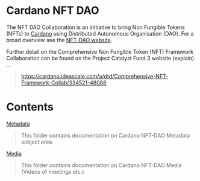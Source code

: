 
# Cardano NFT DAO

The NFT DAO Collaboration is an initiative to bring Non Fungible Tokens (NFTs) to [Cardano](https://cardano.org/) using Distributed Autonomous Organisation (DAO). For a broad overview see the [NFT-DAO website](https://nft-dao.org/).


Further detail on the Comprehensive Non Fungible Token (NFT) Framework Collaboration can be found on the Project Catalyst Fund 3 website (explain) ...

> https://cardano.ideascale.com/a/dtd/Comprehensive-NFT-Framework-Collab/334521-48088

# Contents

[Metadata](/tree/main/Metadata)
> This folder contains documentation on Cardano NFT-DAO Metadata subject area.

[Media](/Media/README.md)
> This folder contains documentation on Cardano NFT-DAO Media (Videos of meetings etc.)

